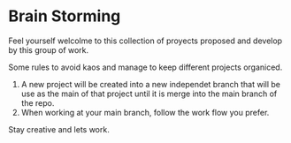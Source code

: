 # Brain Storming
Feel yourself welcolme to this collection of proyects proposed and develop by this group of work.

Some rules to avoid kaos and manage to keep different projects organiced.

1. A new project will be created into a new independet branch that will be use as the main of that project until it is merge into the main branch of the repo.
2. When working at your main branch, follow the work flow you prefer.

Stay creative and lets work.
